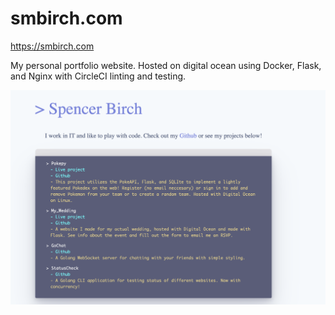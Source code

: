 # smbirch.com

https://smbirch.com

My personal portfolio website. Hosted on digital ocean using Docker, Flask, and Nginx with CircleCI linting and testing.

![homepage](https://raw.githubusercontent.com/smbirch/smbirch.com/main/media/homepage.png)
